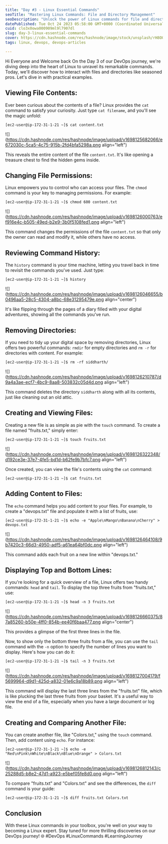 ```yaml
---
title: "Day #3 - Linux Essential Commands"
seoTitle: "Mastering Linux Commands: File and Directory Management"
seoDescription: "Unlock the power of Linux commands for file and directory management. Learn with practical examples on Day 3 of our DevOps journey. #LinuxCommands #FileMana"
datePublished: Tue Oct 24 2023 05:58:00 GMT+0000 (Coordinated Universal Time)
cuid: clo3x0owa000909ml9l7907dl
slug: day-3-linux-essential-commands
cover: https://cdn.hashnode.com/res/hashnode/image/stock/unsplash/rH8O0FHFpfw/upload/aaa99577da90cc07f527cf617827523f.jpeg
tags: linux, devops, devops-articles

---
```


Hi Everyone and Welcome back On the Day 3 of our DevOps journey, we're diving deep into the heart of Linux to unravel its remarkable commands. Today, we'll discover how to interact with files and directories like seasoned pros. Let's dive in with practical examples.

## **Viewing File Contents:**

Ever been curious about the contents of a file? Linux provides the `cat` command to satisfy your curiosity. Just type `cat filename`, and you'll see the magic unfold:

```plaintext
[ec2-user@ip-172-31-1-21 ~]$ cat content.txt
```

![](https://cdn.hashnode.com/res/hashnode/image/upload/v1698125682066/e672030c-5ca5-4c75-915b-2fd4bfa5298a.png align="left")

This reveals the entire content of the file `content.txt`. It's like opening a treasure chest to find the hidden gems inside.

## **Changing File Permissions:**

Linux empowers you to control who can access your files. The `chmod` command is your key to managing permissions. For example:

```plaintext
[ec2-user@ip-172-31-1-21 ~]$ chmod 600 content.txt 
```

![](https://cdn.hashnode.com/res/hashnode/image/upload/v1698126000763/ef916e4c-b505-49ed-b2e9-3b0f5108fed1.png align="left")

This command changes the permissions of the file `content.txt` so that only the owner can read and modify it, while others have no access.

## **Reviewing Command History:**

The `history` command is your time machine, letting you travel back in time to revisit the commands you've used. Just type:

```plaintext
[ec2-user@ip-172-31-1-21 ~]$ history
```

![](https://cdn.hashnode.com/res/hashnode/image/upload/v1698126046655/b0496aa5-28c5-4304-a8bc-68e31295479e.png align="center")

It's like flipping through the pages of a diary filled with your digital adventures, showing all the commands you've run.

## **Removing Directories:**

If you need to tidy up your digital space by removing directories, Linux offers two powerful commands: `rmdir` for empty directories and `rm -r` for directories with content. For example:

```plaintext
[ec2-user@ip-172-31-1-21 ~]$ rm -rf siddharth/
```

![](https://cdn.hashnode.com/res/hashnode/image/upload/v1698126210787/d9a4a3ae-ecf7-4bc9-8aa8-503832c05d4d.png align="left")

This command deletes the directory `siddharth` along with all its contents, just like cleaning out an old attic.

## **Creating and Viewing Files:**

Creating a new file is as simple as pie with the `touch` command. To create a file named "fruits.txt," simply enter:

```plaintext
[ec2-user@ip-172-31-1-21 ~]$ touch fruits.txt
```

![](https://cdn.hashnode.com/res/hashnode/image/upload/v1698126322348/d192ce3e-37e7-4fe5-bd1d-b62fe9b7bfc7.png align="left")

Once created, you can view the file's contents using the `cat` command:

```plaintext
[ec2-user@ip-172-31-1-21 ~]$ cat fruits.txt 
```

## **Adding Content to Files:**

The `echo` command helps you add content to your files. For example, to create a "devops.txt" file and populate it with a list of fruits, use:

```plaintext
[ec2-user@ip-172-31-1-21 ~]$ echo -e "Apple\nMango\nBanana\nCherry" > devops.txt
```

![](https://cdn.hashnode.com/res/hashnode/image/upload/v1698126464108/9b7420c3-66d3-4950-adf5-a61ea64bf0dc.png align="left")

This command adds each fruit on a new line within "devops.txt."

## **Displaying Top and Bottom Lines:**

If you're looking for a quick overview of a file, Linux offers two handy commands: `head` and `tail`. To display the top three fruits from "fruits.txt," use:

```plaintext
[ec2-user@ip-172-31-1-21 ~]$ head -n 3 fruits.txt
```

![](https://cdn.hashnode.com/res/hashnode/image/upload/v1698126660375/87a85260-b50e-4ff0-854b-ee40f6baa477.png align="center")

This provides a glimpse of the first three lines in the file.

Now, to show only the bottom three fruits from a file, you can use the `tail` command with the `-n` option to specify the number of lines you want to display. Here's how you can do it:

```plaintext
[ec2-user@ip-172-31-1-21 ~]$ tail -n 3 fruits.txt
```

![](https://cdn.hashnode.com/res/hashnode/image/upload/v1698127004179/f5699964-d9d1-425d-a832-01e6c9a18b89.png align="left")

This command will display the last three lines from the "fruits.txt" file, which is like plucking the last three fruits from your basket. It's a useful way to view the end of a file, especially when you have a large document or log file.

## **Creating and Comparing Another File:**

You can create another file, like "Colors.txt," using the `touch` command. Then, add content using `echo`. For instance:

```plaintext
[ec2-user@ip-172-31-1-21 ~]$ echo -e "Red\nPink\nWhite\nBlack\nBlue\nOrange" > Colors.txt
```

![](https://cdn.hashnode.com/res/hashnode/image/upload/v1698126812143/c25288d5-b8e2-47d1-a923-e5bef05fe8d0.png align="left")

To compare "fruits.txt" and "Colors.txt" and see the differences, the `diff` command is your guide:

```plaintext
[ec2-user@ip-172-31-1-21 ~]$ diff fruits.txt Colors.txt
```

## Conclusion

With these Linux commands in your toolbox, you're well on your way to becoming a Linux expert. Stay tuned for more thrilling discoveries on our DevOps journey! 🌐 #DevOps #LinuxCommands #LearningJourney